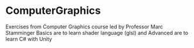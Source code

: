 # ComputerGraphics
Exercises from Computer Graphics course led by Professor Marc Stamminger 
Basics are to learn shader language (glsl) and Advanced are to learn C# with Unity
